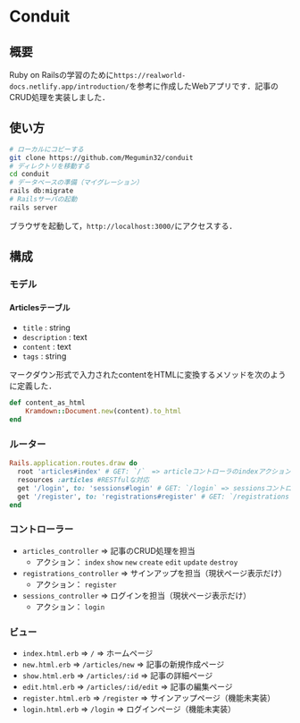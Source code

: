 # Conduit
## 概要
Ruby on Railsの学習のために`https://realworld-docs.netlify.app/introduction/`を参考に作成したWebアプリです．記事のCRUD処理を実装しました．

## 使い方
```bash
# ローカルにコピーする
git clone https://github.com/Megumin32/conduit
# ディレクトリを移動する
cd conduit
# データベースの準備（マイグレーション）
rails db:migrate
# Railsサーバの起動
rails server
```
ブラウザを起動して，`http://localhost:3000/`にアクセスする．



## 構成
### モデル
#### Articlesテーブル  
- `title` : string
- `description` : text
- `content` : text
- `tags` : string

マークダウン形式で入力されたcontentをHTMLに変換するメソッドを次のように定義した．
```ruby
def content_as_html
    Kramdown::Document.new(content).to_html
end
```

### ルーター
``` ruby
Rails.application.routes.draw do
  root 'articles#index' # GET: `/`　=> articleコントローラのindexアクションに対応
  resources :articles #RESTfulな対応
  get '/login', to: 'sessions#login' # GET: `/login` => sessionsコントローラのloginアクションに対応
  get '/register', to: 'registrations#register' # GET: `/registrations` => registrationsコントローラのregisterアクションに対応
end
```

### コントローラー
- `articles_controller` => 記事のCRUD処理を担当
  - アクション： `index` `show` `new` `create` `edit` `update` `destroy`
- `registrations_controller` => サインアップを担当（現状ページ表示だけ）
  - アクション： `register`
- `sessions_controller` => ログインを担当（現状ページ表示だけ）
  - アクション： `login`

### ビュー
-  `index.html.erb` => `/` => ホームページ
-  `new.html.erb` => `/articles/new` => 記事の新規作成ページ
-  `show.html.erb` => `/articles/:id` => 記事の詳細ページ
-  `edit.html.erb` => `/articles/:id/edit` => 記事の編集ページ
-  `register.html.erb` => `/register` => サインアップページ（機能未実装）
-  `login.html.erb` => `/login` => ログインページ（機能未実装）